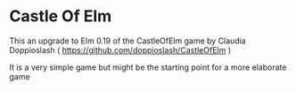 # Castle Of Elm
This an upgrade to Elm 0.19 of the CastleOfElm game by Claudia Doppioslash ( https://github.com/doppioslash/CastleOfElm )

It is a very simple game but might be the starting point for a more elaborate game
